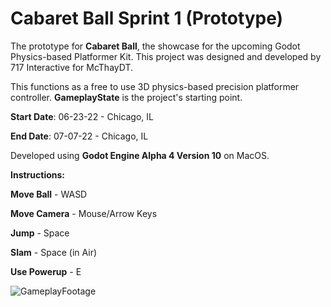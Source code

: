 # Cabaret Ball Sprint 1 (Prototype)

The prototype for **Cabaret Ball**, the showcase for the upcoming Godot Physics-based Platformer Kit. 
This project was designed and developed by 717 Interactive for McThayDT.

This functions as a free to use 3D physics-based precision platformer controller. **GameplayState** is the project's starting point.

**Start Date**: 06-23-22 - Chicago, IL

**End Date**: 07-07-22 - Chicago, IL

Developed using **Godot Engine Alpha 4 Version 10** on MacOS.



**Instructions:**

**Move Ball** - WASD

**Move Camera** - Mouse/Arrow Keys

**Jump** - Space

**Slam** - Space (in Air)

**Use Powerup** - E


![GameplayFootage](https://user-images.githubusercontent.com/107786093/178137514-ac57850b-3306-45ca-ad08-a4827fe15f57.gif)
